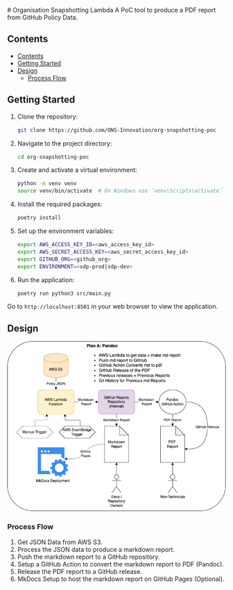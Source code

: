 # Organisation Snapshotting Lambda
A PoC tool to produce a PDF report from GitHub Policy Data.

## Contents

- [Contents](#contents)
- [Getting Started](#getting-started)
- [Design](#design)
  - [Process Flow](#process-flow)

## Getting Started

1. Clone the repository:
    ```bash
    git clone https://github.com/ONS-Innovation/org-snapshotting-poc
    ```
2. Navigate to the project directory:
    ```bash
    cd org-snapshotting-poc
    ```
3. Create and activate a virtual environment:
    ```bash
    python -m venv venv
    source venv/bin/activate  # On Windows use `venv\Scripts\activate`
    ```
4. Install the required packages:
    ```bash
    poetry install
    ```
5. Set up the environment variables:
    ```bash
    export AWS_ACCESS_KEY_ID=<aws_access_key_id> 
    export AWS_SECRET_ACCESS_KEY=<aws_secret_access_key_id>
    export GITHUB_ORG=<github_org>
    export ENVIRONMENT=<sdp-prod|sdp-dev>
    ```
6. Run the application:
    ```bash
    poetry run python3 src/main.py
    ```

Go to `http://localhost:8501` in your web browser to view the application.

## Design

![Designs](./design/org_snapshotting_PoC.drawio.png)

### Process Flow

1. Get JSON Data from AWS S3.
2. Process the JSON data to produce a markdown report.
3. Push the markdown report to a GitHub repository.
4. Setup a GitHub Action to convert the markdown report to PDF (Pandoc).
5. Release the PDF report to a GitHub release.
6. MkDocs Setup to host the markdown report on GitHub Pages (Optional).
